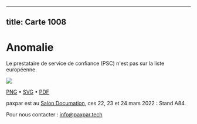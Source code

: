 
---
title: Carte 1008
---

# Anomalie

Le prestataire de service de confiance (PSC) n'est pas sur la liste européenne.


![](https://media.paxpar.tech/ludi/card_1008_recto.png)

[PNG](https://media.paxpar.tech/ludi/card_1008_recto.png) • [SVG](https://media.paxpar.tech/ludi/card_1008_recto.svg) • [PDF](https://media.paxpar.tech/ludi/card_1008_recto.pdf)

paxpar est au [Salon Documation](https://www.documation.fr/info_societe/527/paxpartech.html), ces 22, 23 et 24 mars 2022 : Stand A84.

Pour nous contacter : info@paxpar.tech


